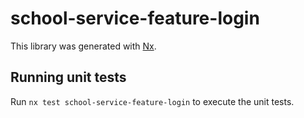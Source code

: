 # school-service-feature-login

This library was generated with [Nx](https://nx.dev).

## Running unit tests

Run `nx test school-service-feature-login` to execute the unit tests.
